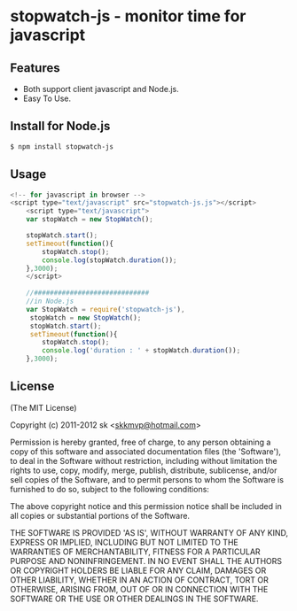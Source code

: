 stopwatch-js - monitor time for javascript
======================================================================
## Features
*   Both support client javascript and Node.js.
*   Easy To Use.

## Install for Node.js
```bash
$ npm install stopwatch-js
```

## Usage
```js
<!-- for javascript in browser -->
<script type="text/javascript" src="stopwatch-js.js"></script>
    <script type="text/javascript">
	var stopWatch = new StopWatch();

	stopWatch.start();
	setTimeout(function(){
		stopWatch.stop();
		console.log(stopWatch.duration());
	},3000);
	</script>
	
	//#############################
	//in Node.js
	var StopWatch = require('stopwatch-js'),
	 stopWatch = new StopWatch();
	 stopWatch.start();
	 setTimeout(function(){
		stopWatch.stop();
		console.log('duration : ' + stopWatch.duration());
	},3000);

```
## License

(The MIT License)

Copyright (c) 2011-2012 sk &lt;skkmvp@hotmail.com&gt;

Permission is hereby granted, free of charge, to any person obtaining
a copy of this software and associated documentation files (the
'Software'), to deal in the Software without restriction, including
without limitation the rights to use, copy, modify, merge, publish,
distribute, sublicense, and/or sell copies of the Software, and to
permit persons to whom the Software is furnished to do so, subject to
the following conditions:

The above copyright notice and this permission notice shall be
included in all copies or substantial portions of the Software.

THE SOFTWARE IS PROVIDED 'AS IS', WITHOUT WARRANTY OF ANY KIND,
EXPRESS OR IMPLIED, INCLUDING BUT NOT LIMITED TO THE WARRANTIES OF
MERCHANTABILITY, FITNESS FOR A PARTICULAR PURPOSE AND NONINFRINGEMENT.
IN NO EVENT SHALL THE AUTHORS OR COPYRIGHT HOLDERS BE LIABLE FOR ANY
CLAIM, DAMAGES OR OTHER LIABILITY, WHETHER IN AN ACTION OF CONTRACT,
TORT OR OTHERWISE, ARISING FROM, OUT OF OR IN CONNECTION WITH THE
SOFTWARE OR THE USE OR OTHER DEALINGS IN THE SOFTWARE.
